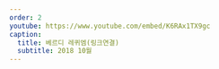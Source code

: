 ```yaml
---
order: 2  
youtube: https://www.youtube.com/embed/K6RAx1TX9gc
caption:
  title: 베르디 레퀴엠(링크연결)
  subtitle: 2018 10월
---
```

